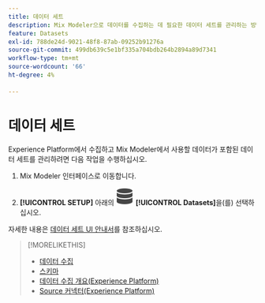 ```yaml
---
title: 데이터 세트
description: Mix Modeler으로 데이터를 수집하는 데 필요한 데이터 세트를 관리하는 방법을 알아봅니다.
feature: Datasets
exl-id: 788de24d-9021-48f8-87ab-09252b91276a
source-git-commit: 499db639c5e1bf335a704bdb264b2894a89d7341
workflow-type: tm+mt
source-wordcount: '66'
ht-degree: 4%

---
```


# 데이터 세트

Experience Platform에서 수집하고 Mix Modeler에서 사용할 데이터가 포함된 데이터 세트를 관리하려면 다음 작업을 수행하십시오.

1. Mix Modeler 인터페이스로 이동합니다.

1. **[!UICONTROL SETUP]** 아래의 ![데이터](/help/assets/icons/Data.svg) **[!UICONTROL Datasets]**&#x200B;을(를) 선택하십시오.

자세한 내용은 [데이터 세트 UI 안내서](https://experienceleague.adobe.com/docs/experience-platform/catalog/datasets/user-guide.html?lang=en)를 참조하십시오.

>[!MORELIKETHIS]
>
>* [데이터 수집](https://experienceleague.adobe.com/en/docs/experience-platform/ingestion/home)
>* [스키마](schemas.md)
>* [데이터 수집 개요(Experience Platform)](https://experienceleague.adobe.com/en/docs/experience-platform/ingestion/home)
>* [Source 커넥터(Experience Platform)](https://experienceleague.adobe.com/en/docs/experience-platform/sources/home)
